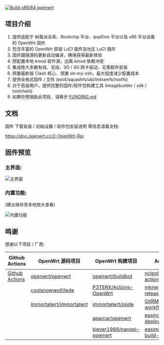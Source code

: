 [![Build x86/64 openwrt](https://github.com/mybbsky2012/OpenWrt-PC-Pi/actions/workflows/x86-64.yml/badge.svg?branch=main)](https://github.com/mybbsky2012/OpenWrt-PC-Pi/actions/workflows/x86-64.yml)
## 项目介绍

1. 提供适配于 树莓派全系、Rockchip 平台、ipq40xx 平台以及 x86 平台设备的 OpenWrt 固件
2. 包含丰富的 OpenWrt 原版 LuCI 插件及社区 LuCI 插件
3. 固件跟随源码更新自动编译，确保获得最新体验
4. 预配置本地 kmod 软件源，远离 kmod 依赖冲突
5. 集成绝大多数有线、无线、3G / 4G 网卡驱动，无需额外安装
6. 预置最新版 Clash 核心、预置 oh-my-zsh，最大程度减少配置成本
7. 提供全格式固件 / 文件 (ext4/squashfs/ubi/initramfs/rootfs)
8. 对于高级用户，提供完整的固件/软件包构建工具 (imagebuilder / sdk / toolchain)
9. 如果你想捐助此项目，请移步 [FUNDING.md](https://github.com/SuLingGG/OpenWrt-Mini/blob/main/FUNDING.md)

## 文档

固件 下载安装 / 初始设置 / 软件包安装说明 等信息请看文档:

<https://doc.openwrt.cc/2-OpenWrt-Rpi>

## 固件预览

### 主界面:

![主界面](https://ae05.alicdn.com/kf/H6814822fa93d4246837bea1edcec6d23j.png)

### 内置功能:

(建议保存至本地放大查看)

![内置功能](https://ae02.alicdn.com/kf/Hf29f2d94339d4188bbdde7f3131b500af.png)

## 鸣谢

感谢以下项目 / 厂商:

| Github Actions                                        | OpenWrt 源码项目                                             | OpenWrt 构建项目                                             | Action 项目                                                  | 云服务厂商                               |
| ----------------------------------------------------- | ------------------------------------------------------------ | ------------------------------------------------------------ | ------------------------------------------------------------ | ---------------------------------------- |
| [Github Actions](https://github.com/features/actions) | [openwrt/openwrt](https://github.com/openwrt/openwrt/)       | [openwrt/buildbot](https://git.openwrt.org/?p=buildbot.git;a=summary) | [ncipollo/release-action](https://github.com/ncipollo/release-action) | [Acloud](https://acloud.net/)            |
|                                                       | [coolsnowwolf/lede](https://github.com/coolsnowwolf/lede)    | [P3TERX/Actions-OpenWrt](https://github.com/P3TERX/Actions-OpenWrt) | [mknejp/delete-release-assets](https://github.com/mknejp/delete-release-assets) | [Cloudflare](https://www.cloudflare.com) |
|                                                       | [immortalwrt/immortalwrt](https://github.com/immortalwrt/immortalwrt) | [immortalwrt/opde](https://github.com/immortalwrt/opde)      | [GitRML/delete-workflow-runs](https://github.com/GitRML/delete-workflow-runs) | [BackBlaze](https://www.backblaze.com/)  |
|                                                       |                                                              | [aparcar/openwrt](https://github.com/aparcar/openwrt)        | [easingthemes/ssh-deploy](https://github.com/easingthemes/ssh-deploy) | [HostHatch](https://hosthatch.com/)      |
|                                                       |                                                              | [klever1988/nanopi-openwrt](https://github.com/klever1988/nanopi-openwrt) | [easimon/maximize-build-space](https://github.com/easimon/maximize-build-space) |                                          |


